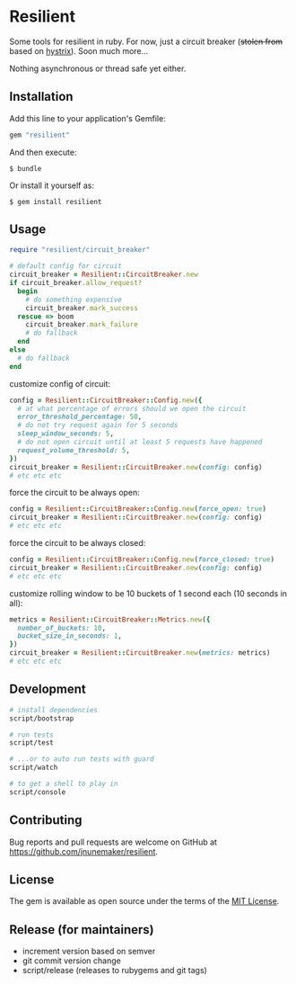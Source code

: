 # Resilient

Some tools for resilient in ruby. For now, just a circuit breaker (~~stolen from~~ based on [hystrix](https://github.com/netflix/hystrix)). Soon much more...

Nothing asynchronous or thread safe yet either.

## Installation

Add this line to your application's Gemfile:

```ruby
gem "resilient"
```

And then execute:

    $ bundle

Or install it yourself as:

    $ gem install resilient

## Usage

```ruby
require "resilient/circuit_breaker"

# default config for circuit
circuit_breaker = Resilient::CircuitBreaker.new
if circuit_breaker.allow_request?
  begin
    # do something expensive
    circuit_breaker.mark_success
  rescue => boom
    circuit_breaker.mark_failure
    # do fallback
  end
else
  # do fallback
end
```

customize config of circuit:

```ruby
config = Resilient::CircuitBreaker::Config.new({
  # at what percentage of errors should we open the circuit
  error_threshold_percentage: 50,
  # do not try request again for 5 seconds
  sleep_window_seconds: 5,
  # do not open circuit until at least 5 requests have happened
  request_volume_threshold: 5,
})
circuit_breaker = Resilient::CircuitBreaker.new(config: config)
# etc etc etc
```

force the circuit to be always open:

```ruby
config = Resilient::CircuitBreaker::Config.new(force_open: true)
circuit_breaker = Resilient::CircuitBreaker.new(config: config)
# etc etc etc
```

force the circuit to be always closed:

```ruby
config = Resilient::CircuitBreaker::Config.new(force_closed: true)
circuit_breaker = Resilient::CircuitBreaker.new(config: config)
# etc etc etc
```

customize rolling window to be 10 buckets of 1 second each (10 seconds in all):

```ruby
metrics = Resilient::CircuitBreaker::Metrics.new({
  number_of_buckets: 10,
  bucket_size_in_seconds: 1,
})
circuit_breaker = Resilient::CircuitBreaker.new(metrics: metrics)
# etc etc etc
```

## Development

```bash
# install dependencies
script/bootstrap

# run tests
script/test

# ...or to auto run tests with guard
script/watch

# to get a shell to play in
script/console
```

## Contributing

Bug reports and pull requests are welcome on GitHub at https://github.com/jnunemaker/resilient.

## License

The gem is available as open source under the terms of the [MIT License](http://opensource.org/licenses/MIT).

## Release (for maintainers)

* increment version based on semver
* git commit version change
* script/release (releases to rubygems and git tags)
